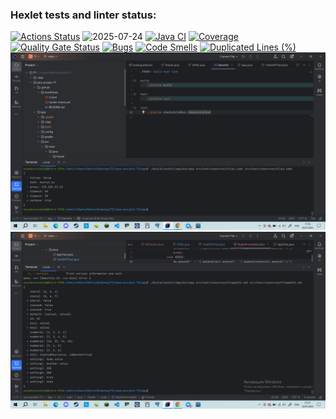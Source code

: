 ### Hexlet tests and linter status:
[![Actions Status](https://github.com/Asya-67/java-project-71/actions/workflows/hexlet-check.yml/badge.svg)](https://github.com/Asya-67/java-project-71/actions)
<img width="1920" height="1080" alt="2025-07-24" src="https://github.com/user-attachments/assets/6b1bb9f2-199d-44c3-8a3d-656f45d644e5" />
[![Java CI](https://github.com/Asya-67/java-project-71/actions/workflows/CI.yml/badge.svg)](https://github.com/Asya-67/java-project-71/actions/workflows/CI.yml)
[![Coverage](https://sonarcloud.io/api/project_badges/measure?project=Asya-67_java-project-71&metric=coverage)](https://sonarcloud.io/summary/new_code?id=Asya-67_java-project-71)
[![Quality Gate Status](https://sonarcloud.io/api/project_badges/measure?project=Asya-67_java-project-71&metric=alert_status)](https://sonarcloud.io/summary/new_code?id=Asya-67_java-project-71)
[![Bugs](https://sonarcloud.io/api/project_badges/measure?project=Asya-67_java-project-71&metric=bugs)](https://sonarcloud.io/summary/new_code?id=Asya-67_java-project-71)
[![Code Smells](https://sonarcloud.io/api/project_badges/measure?project=Asya-67_java-project-71&metric=code_smells)](https://sonarcloud.io/summary/new_code?id=Asya-67_java-project-71)
[![Duplicated Lines (%)](https://sonarcloud.io/api/project_badges/measure?project=Asya-67_java-project-71&metric=duplicated_lines_density)](https://sonarcloud.io/summary/new_code?id=Asya-67_java-project-71)
![Пример работы приложения](assets/2025-07-30.png)
![Пример работы приложения](assets/222.png)
